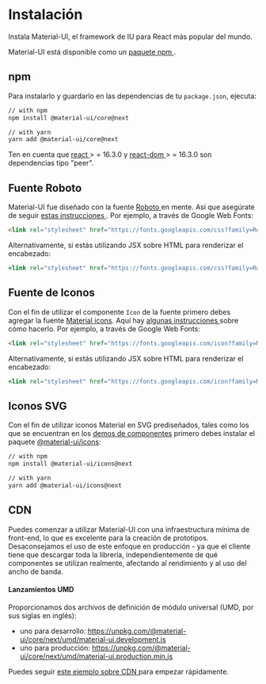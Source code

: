 # Instalación

<p class="description">Instala Material-UI, el framework de IU para React más popular del mundo.</p>

Material-UI está disponible como un [ paquete npm ](https://www.npmjs.com/package/@material-ui/core).

## npm

Para instalarlo y guardarlo en las dependencias de tu ` package.json `, ejecuta:

```sh
// with npm
npm install @material-ui/core@next

// with yarn
yarn add @material-ui/core@next
```

Ten en cuenta que [ react ](https://www.npmjs.com/package/react) > = 16.3.0 y [ react-dom ](https://www.npmjs.com/package/react-dom) > = 16.3.0 son dependencias tipo "peer".

## Fuente Roboto

Material-UI fue diseñado con la fuente [ Roboto ](https://fonts.google.com/specimen/Roboto) en mente. Así que asegúrate de seguir [ estas instrucciones ](/style/typography/#general). Por ejemplo, a través de Google Web Fonts:

```html
<link rel="stylesheet" href="https://fonts.googleapis.com/css?family=Roboto:300,400,500">
```

Alternativamente, si estás utilizando JSX sobre HTML para renderizar el encabezado:

```jsx
<link rel="stylesheet" href="https://fonts.googleapis.com/css?family=Roboto:300,400,500" />
```

## Fuente de Iconos

Con el fin de utilizar el componente `Icon` de la fuente primero debes agregar la fuente [Material icons](https://material.io/tools/icons/). Aquí hay [ algunas instrucciones ](/style/icons/#font-icons) sobre cómo hacerlo. Por ejemplo, a través de Google Web Fonts:

```html
<link rel="stylesheet" href="https://fonts.googleapis.com/icon?family=Material+Icons">
```

Alternativamente, si estás utilizando JSX sobre HTML para renderizar el encabezado:

```jsx
<link rel="stylesheet" href="https://fonts.googleapis.com/icon?family=Material+Icons" />
```

## Iconos SVG

Con el fin de utilizar iconos Material en SVG prediseñados, tales como los que se encuentran en los [demos de componentes](/demos/app-bar/) primero debes instalar el paquete [@material-ui/icons](https://www.npmjs.com/package/@material-ui/icons):

```sh
// with npm
npm install @material-ui/icons@next

// with yarn
yarn add @material-ui/icons@next
```

## CDN

Puedes comenzar a utilizar Material-UI con una infraestructura mínima de front-end, lo que es excelente para la creación de prototipos. Desaconsejamos el uso de este enfoque en producción - ya que el cliente tiene que descargar toda la librería, independientemente de qué componentes se utilizan realmente, afectando al rendimiento y al uso del ancho de banda.

#### Lanzamientos UMD

Proporcionamos dos archivos de definición de módulo universal (UMD, por sus siglas en inglés):

- uno para desarrollo: https://unpkg.com/@material-ui/core/next/umd/material-ui.development.js
- uno para producción: https://unpkg.com/@material-ui/core/next/umd/material-ui.production.min.js

Puedes seguir [ este ejemplo sobre CDN ](https://github.com/mui-org/material-ui/tree/next/examples/cdn-next) para empezar rápidamente.
